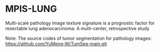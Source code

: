 # MPIS-LUNG
Multi-scale pathology image texture signature is a prognostic factor for resectable lung adenocarcinoma: A multi-center, retrospective study

Note:
  The source codes of tumor segmentation for pathology images: https://github.com/YuMeng-W/TumSeg-main.git
